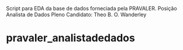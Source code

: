 Script para EDA da base de dados forneciada pela PRAVALER.
Posição Analista de Dados Pleno
Candidato: Theo B. O. Wanderley  

# pravaler_analistadedados
